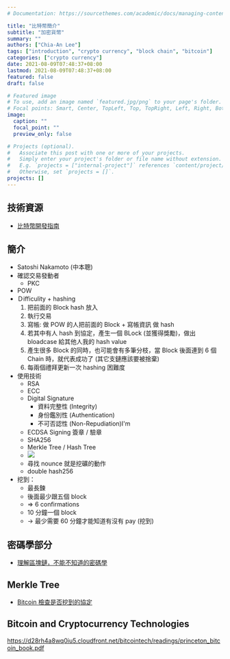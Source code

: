 ```yaml
---
# Documentation: https://sourcethemes.com/academic/docs/managing-content/

title: "比特幣簡介"
subtitle: "加密貨幣"
summary: ""
authors: ["Chia-An Lee"]
tags: ["introduction", "crypto currency", "block chain", "bitcoin"]
categories: ["crypto currency"]
date: 2021-08-09T07:48:37+08:00
lastmod: 2021-08-09T07:48:37+08:00
featured: false
draft: false

# Featured image
# To use, add an image named `featured.jpg/png` to your page's folder.
# Focal points: Smart, Center, TopLeft, Top, TopRight, Left, Right, BottomLeft, Bottom, BottomRight.
image:
  caption: ""
  focal_point: ""
  preview_only: false

# Projects (optional).
#   Associate this post with one or more of your projects.
#   Simply enter your project's folder or file name without extension.
#   E.g. `projects = ["internal-project"]` references `content/project/deep-learning/index.md`.
#   Otherwise, set `projects = []`.
projects: []
---
```



## 技術資源
- [比特幣開發指南](http://book.8btc.com/books/6/bitcoin-developer-guide/_book/)

## 簡介
- Satoshi Nakamoto (中本聰)
- 確認交易發動者
    - PKC
- POW
- Ｄifficulity + hashing
    1. 把前面的 Block hash 放入
    2. 執行交易
    3. 寫帳: 做 POW 的人把前面的 Block + 寫帳資訊 做 hash
    4. 若其中有人 hash 到協定，產生一個 BLock (並獲得獎勵)，做出 bloadcase 給其他人我的 hash value
    5. 產生很多 Block 的同時，也可能會有多筆分枝，當 Block 後面連到 6 個 Chain 時，就代表成功了 (其它支鏈應該要被捨棄)
    6. 每兩個禮拜更新一次 hashing 困難度
- 使用技術
    - RSA
    - ECC
    - Digital Signature
        - 資料完整性 (Integrity) 
        - 身份鑑別性 (Authentication)
        - 不可否認性 (Non-Repudiation)I'm 
    - ECDSA Signing 簽章 / 驗章
    - SHA256
    - Merkle Tree / Hash Tree
    - ![](https://i.imgur.com/LPRRQgB.png)
    - 尋找 nounce 就是挖礦的動作
    - double hash256
- 挖到：
    - 最長鍊
    - 後面最少跟五個 block
    - => 6 confirmations
    - 10 分鐘一個 block
    - -> 最少需要 60 分鐘才能知道有沒有 pay (挖到)

## 密碼學部分
- [理解區塊鏈，不能不知道的密碼學](https://www.hbrtaiwan.com/article_content_AR0007296.html)

## Merkle Tree
- [Bitcoin 檢查是否挖到的協定](http://www.cnblogs.com/fengzhiwu/p/5524324.html)

## Bitcoin and Cryptocurrency Technologies

https://d28rh4a8wq0iu5.cloudfront.net/bitcointech/readings/princeton_bitcoin_book.pdf


